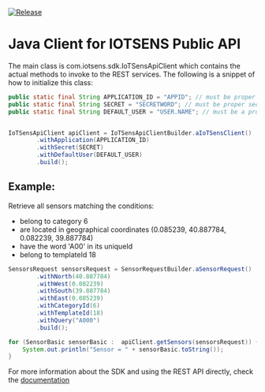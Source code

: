 [![Release](https://jitpack.io/v/iotsens/iotsens-api-sdk.svg)](https://jitpack.io/#iotsens/iotsens-api-sdk)


# Java Client for IOTSENS Public API

The main class is com.iotsens.sdk.IoTSensApiClient which contains the actual methods to invoke to the REST services. The following is a snippet of how to initialize this class:

```java
public static final String APPLICATION_ID = "APPID"; // must be proper application identifier
public static final String SECRET = "SECRETWORD"; // must be proper secret 
public static final String DEFAULT_USER = "USER.NAME"; // must be a proper user


IoTSensApiClient apiClient = IoTSensApiClientBuilder.aIoTSensClient()
		.withApplication(APPLICATION_ID)
		.withSecret(SECRET)
		.withDefaultUser(DEFAULT_USER)
		.build();
```


## Example:

Retrieve all sensors matching the conditions:
*	belong to category 6
*	are located in geographical coordinates (0.085239, 40.887784, 0.082239, 39.887784) 
* have the word 'A00' in its uniqueId
* belong to templateId 18

```java
SensorsRequest sensorsRequest = SensorRequestBuilder.aSensorRequest()
		.withNorth(40.887784)
		.withWest(0.082239)
		.withSouth(39.887784)
		.withEast(0.085239)
		.withCategoryId(6)
		.withTemplateId(18)
		.withQuery("A000")
		.build();

for (SensorBasic sensorBasic :  apiClient.getSensors(sensorsRequest)) {
	System.out.println("Sensor = " + sensorBasic.toString());
}
```

For more information about the SDK and using the REST API directly, check the [documentation](IoTsens-API.pdf)
